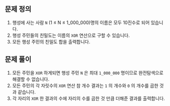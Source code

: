 ## 문제 정의

1. 행성에 사는 사람 `N` (1 ≤ N ≤ 1_000_000)명의 이름은 모두 10진수로 되어 있습니다.
2. 행성 주민들의 친밀도는 이름의 `XOR` 연산으로 구할 수 있습니다.
3. 모든 행성 주민의 친밀도 합을 출력합니다.

## 문제 풀이

1. 모든 주민을 `XOR` 하게되면 행성 주민 `N` 은 최대 `1_000_000` 명이므로 완전탐색으로 해결할 수 없습니다.
2. 모든 주민의 각 자릿수의 `XOR` 연산 참 개수 결과는 `1` 의 개수와 `0` 의 개수를 곱한 것과 같습니다.
3. 각 자리의 `XOR` 한 결과의 수에 자리의 수를 곱한 것 만큼 더해준 결과를 출력합니다.